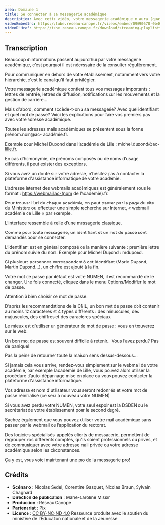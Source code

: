 ```yaml
---
area: Domaine 1
title: Se connecter à sa messagerie académique
description: Avec cette vidéo, votre messagerie académique n'aura (quasiment) plus de secret pour vous !
videoEmbedSrc: https://tube.reseau-canope.fr/videos/embed/09090670-0b40-478d-86b7-383451e602e8
videoDLHref: https://tube.reseau-canope.fr/download/streaming-playlists/hls/videos/09090670-0b40-478d-86b7-383451e602e8-1080-fragmented.mp4
---
```


## Transcription

Beaucoup d’informations passent aujourd’hui par votre messagerie académique, c’est
pourquoi il est nécessaire de la consulter régulièrement.

Pour communiquer en dehors de votre établissement, notamment vers votre hiérarchie,
c'est le canal qu'il faut privilégier.

Votre messagerie académique contient tous vos messages importants : lettres de rentrée,
lettres de diffusion, notifications sur les mouvements et la gestion de carrière...

Mais d'abord, comment accède-t-on à sa messagerie? Avec quel identifiant et quel mot de
passe? Voici les explications pour faire vos premiers pas avec votre adresse académique.

Toutes les adresses mails académiques se présentent sous la forme prénom.nom@ac-
académie.fr.

Exemple pour Michel Dupond dans l’académie de Lille : <michel.dupond@ac-lille.fr>.

En cas d’homonymie, de prénoms composés ou de noms d’usage différents, il peut exister
des exceptions.

Si vous avez un doute sur votre adresse, n’hésitez pas à contacter la plateforme d'assistance
informatique de votre académie.

L’adresse internet des webmails académiques est généralement sous le format :
<https://webmail.ac-(nom> de l’académie).fr.

Pour trouver l’url de chaque académie, on peut passer par la page du site du Ministère ou
effectuer une simple recherche sur Internet, « webmail académie de Lille » par exemple.

L’interface ressemble à celle d’une messagerie classique.

Comme pour toute messagerie, un identifiant et un mot de passe sont demandés pour se
connecter.

L’identifiant est en général composé de la manière suivante : première lettre du prénom
suivie du nom. Exemple pour Michel Dupond : mdupond.

Si plusieurs personnes correspondent à cet identifiant (Marie Dupond, Martin Dupond...), un
chiffre est ajouté à la fin.

Votre mot de passe par défaut est votre NUMEN, il est recommandé de le changer. Une fois
connecté, cliquez dans le menu Options/Modifier le mot de passe.

Attention à bien choisir ce mot de passe.

D’après les recommandations de la CNIL, un bon mot de passe doit contenir au moins 12
caractères et 4 types différents : des minuscules, des majuscules, des chiffres et des
caractères spéciaux.

Le mieux est d'utiliser un générateur de mot de passe : vous en trouverez sur le web.

Un bon mot de passe est souvent difficile à retenir... Vous l’avez perdu? Pas de panique!

Pas la peine de retourner toute la maison sens dessus-dessous...

Si jamais cela vous arrive, rendez-vous simplement sur le webmail de votre académie, par
exemple l’académie de Lille, vous pouvez alors utiliser la procédure d’auto-dépannage mise
en place ou vous pouvez contacter la plateforme d'assistance informatique.

Vos adresse et nom d'utilisateur vous seront redonnés et votre mot de passe réinitialisé (ce
sera à nouveau votre NUMEN).

Si vous avez perdu votre NUMEN, votre seul espoir est la DSDEN ou le secrétariat de votre
établissement pour le second degré.

Sachez également que vous pouvez utiliser votre mail académique sans passer par le
webmail ou l’application du rectorat.

Des logiciels spécialisés, appelés clients de messagerie, permettent de regrouper vos
différents comptes, qu’ils soient professionnels ou privés, et de communiquer avec votre
adresse mail privée ou votre adresse académique selon les circonstances.

Ça y est, vous voici maintenant une pro de la messagerie pro!

## Crédits

- **Scénario** : Nicolas Sedel, Corentine Gasquet, Nicolas Braun, Sylvain Chagnard
- **Direction de publication** : Marie-Caroline Missir
- **Production** : Réseau Canopé
- **Partenariat** : Pix
- **Licence** : [CC BY-NC-ND 4.0](https://creativecommons.org/licenses/by-nc-nd/4.0/deed.fr)
Ressource produite avec le soutien du ministère de l’Éducation nationale et de la Jeunesse
